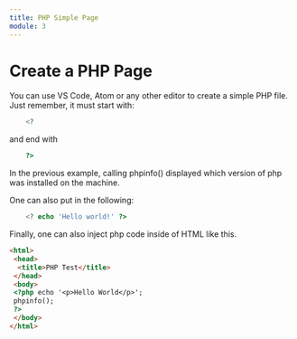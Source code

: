```yaml
---
title: PHP Simple Page
module: 3
---
```


# Create a PHP Page

You can use VS Code, Atom or any other editor to create a simple PHP file.  Just remember, it must start with:

```php
    <?
```
and end with
```php
    ?>
```
In the previous example, calling phpinfo() displayed which version of php was installed on the machine.

One can also put in the following:

```php
    <? echo 'Hello world!' ?>
```

Finally, one can also inject php code inside of HTML like this.

```html
<html>
 <head>
  <title>PHP Test</title>
 </head>
 <body>
 <?php echo '<p>Hello World</p>';
 phpinfo();
 ?> 
 </body>
</html>
```
